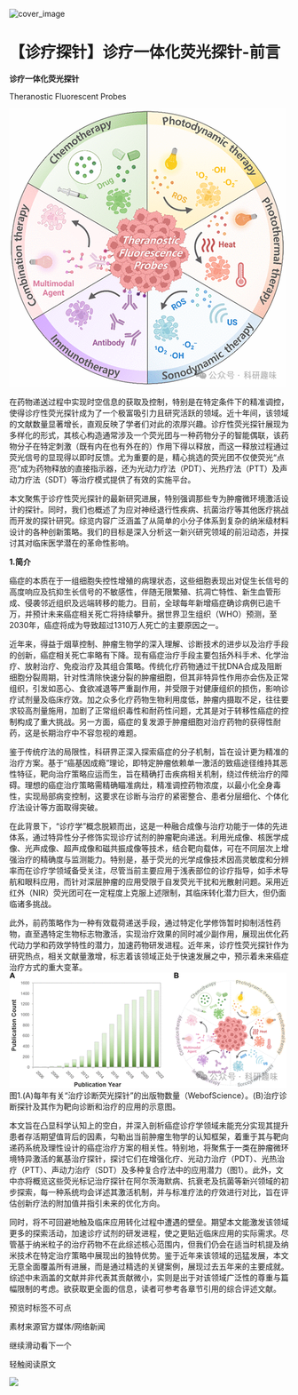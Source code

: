 ﻿![cover_image](https://mmbiz.qpic.cn/mmbiz_jpg/wzBk7nZmzgr1WXjTktOVvNC9rplNR1kjqcWgyLqElOBT6zQqkOE8wS83z5wP3I0QhVW7YRsaUSS7IEd3OPZetA/0?wx_fmt=jpeg) 

#  【诊疗探针】诊疗一体化荧光探针-前言 
 


**诊疗一体化荧光探针**

Theranostic Fluorescent Probes

![](../asset/2024-05-29_74f4581551970dfa98664ee6f1654b26_0.png)  

在药物递送过程中实现时空信息的获取及控制，特别是在特定条件下的精准调控，使得诊疗性荧光探针成为了一个极富吸引力且研究活跃的领域。近十年间，该领域的文献数量显著增长，直观反映了学者们对此的浓厚兴趣。诊疗性荧光探针展现为多样化的形式，其核心构造通常涉及一个荧光团与一种药物分子的智能偶联，该药物分子在特定刺激（既有内在也有外在的）作用下得以释放，而这一释放过程通过荧光信号的显现得以即时反馈。尤为重要的是，精心挑选的荧光团不仅使荧光“点亮”成为药物释放的直接指示器，还为光动力疗法（PDT）、光热疗法（PTT）及声动力疗法（SDT）等治疗模式提供了有效的实施平台。

本文聚焦于诊疗性荧光探针的最新研究进展，特别强调那些专为肿瘤微环境激活设计的探针。同时，我们也概述了为应对神经退行性疾病、抗菌治疗等其他医疗挑战而开发的探针研究。综览内容广泛涵盖了从简单的小分子体系到复杂的纳米级材料设计的各种创新策略。我们的目标是深入分析这一新兴研究领域的前沿动态，并探讨其对临床医学潜在的革命性影响。

**1.简介**

癌症的本质在于一组细胞失控性增殖的病理状态，这些细胞表现出对促生长信号的高度响应及抗抑生长信号的不敏感性，伴随无限繁殖、抗凋亡特性、新生血管形成、侵袭邻近组织及远端转移的能力。目前，全球每年新增癌症确诊病例已逾千万，并预计未来癌症相关死亡将持续攀升。据世界卫生组织（WHO）预测，至2030年，癌症将成为导致超过1310万人死亡的主要原因之一。

近年来，得益于烟草控制、肿瘤生物学的深入理解、诊断技术的进步以及治疗手段的创新，癌症相关死亡率略有下降。现有癌症治疗手段主要包括外科手术、化学治疗、放射治疗、免疫治疗及其组合策略。传统化疗药物通过干扰DNA合成及阻断细胞分裂周期，针对性清除快速分裂的肿瘤细胞，但其非特异性作用亦会伤及正常组织，引发如恶心、食欲减退等严重副作用，并受限于对健康组织的损伤，影响诊疗试剂量及临床疗效。加之众多化疗药物生物利用度低，肿瘤内摄取不足，往往要求较高剂量施用，加剧了正常组织毒性和耐药性问题，尤其是对于转移性癌症的控制构成了重大挑战。另一方面，癌症的复发源于肿瘤细胞对治疗药物的获得性耐药，这是长期治疗中不容忽视的难题。

鉴于传统疗法的局限性，科研界正深入探索癌症的分子机制，旨在设计更为精准的治疗方案。基于“癌基因成瘾”理论，即特定肿瘤依赖单一激活的致癌途径维持其恶性特征，靶向治疗策略应运而生，旨在精确打击疾病相关机制，绕过传统治疗的障碍。理想的癌症治疗策略需精确瞄准病灶，精准调控药物浓度，以最小化全身毒性，实现局部病变控制，这要求在诊断与治疗的紧密整合、患者分层细化、个体化疗法设计等方面取得突破。

在此背景下，“诊疗学”概念脱颖而出，这是一种融合成像与治疗功能于一体的先进体系，通过特异性分子修饰实现诊疗试剂的肿瘤靶向递送。利用光成像、核医学成像、光声成像、超声成像和磁共振成像等技术，结合靶向载体，可在不同层次上增强治疗的精确度与监测能力。特别是，基于荧光的光学成像技术因高灵敏度和分辨率而在诊疗学领域备受关注，尽管当前主要应用于浅表部位的诊疗指导，如手术导航和眼科应用，而针对深层肿瘤的应用受限于自发荧光干扰和光散射问题。采用近红外（NIR）荧光团可在一定程度上克服上述限制，其临床转化潜力巨大，但仍面临诸多挑战。

此外，前药策略作为一种有效载荷递送手段，通过特定化学修饰暂时抑制活性药物，直至遇特定生物标志物激活，实现治疗效果的同时减少副作用，展现出优化药代动力学和药效学特性的潜力，加速药物研发进程。近年来，诊疗性荧光探针作为研究热点，相关文献量激增，标志着该领域正处于快速发展之中，预示着未来癌症治疗方式的重大变革。
![](../asset/2024-05-29_fb89217c88c640b96073c96a417327a2_1.png)
图1.(A)每年有关“治疗诊断荧光探针”的出版物数量（WebofScience）。(B)治疗诊断探针及其作为靶向诊断和治疗的应用的示意图。

本文旨在凸显科学认知上的空白，并深入剖析癌症诊疗学领域未能充分实现其提升患者存活期望值背后的因素，勾勒出当前肿瘤生物学的认知框架，着重于其与靶向递药系统及理性设计的癌症治疗方案的相关性。特别地，将聚焦于一类在肿瘤微环境特异激活的氟基治疗探针，探讨它们在增强化疗、光动力治疗（PDT）、光热治疗（PTT）、声动力治疗（SDT）及多种复合疗法中的应用潜力（图1）。此外，文中亦将概览这些荧光标记治疗探针在阿尔茨海默病、抗衰老及抗菌等新兴领域的初步探索，每一种系统均会详述其激活机制，并与标准疗法的疗效进行对比，旨在评估创新疗法的附加值并指引未来的优化方向。

同时，将不可回避地触及临床应用转化过程中遭遇的壁垒。期望本文能激发该领域更多的探索活动，加速诊疗试剂的研发进程，使之更贴近临床应用的实际需求。尽管基于纳米粒子的治疗药物不在此综述核心范围内，但我们仍会在适当时机提及纳米技术在特定治疗策略中展现出的独特优势。鉴于近年来该领域的迅猛发展，本文无意全面覆盖所有进展，而是通过精选的关键案例，展现过去五年来的主要成就。综述中未涵盖的文献并非代表其贡献微小，实则是出于对该领域广泛性的尊重与篇幅限制的考虑。欲获取更全面的信息，读者可参考各章节引用的综合评述文献。

预览时标签不可点

素材来源官方媒体/网络新闻

  继续滑动看下一个 

 轻触阅读原文 

  ![](http://mmbiz.qpic.cn/mmbiz_png/wzBk7nZmzgq7v9Dg22Sz7VtfIJUOJaRx0AfgRtlrKZzKwOhTlicicAor2tvrgf1LUONnpYH3wKPRRrtL6nCvs0tQ/0?wx_fmt=png)  

